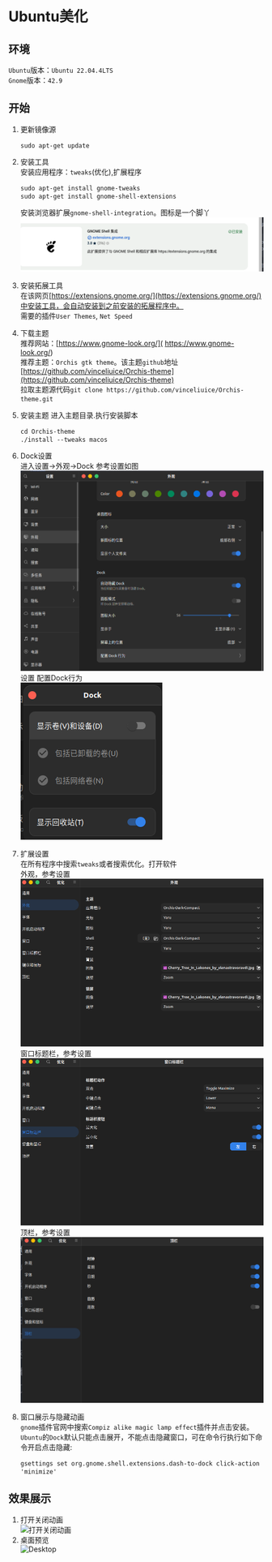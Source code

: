 # Ubuntu美化

## 环境

`Ubuntu`版本：`Ubuntu 22.04.4LTS`  
`Gnome`版本：`42.9`

## 开始

1. 更新镜像源

    ```shell
    sudo apt-get update
    ```

2. 安装工具  
    安装应用程序：`tweaks`(优化),扩展程序

    ```shell
    sudo apt-get install gnome-tweaks
    sudo apt-get install gnome-shell-extensions
    ```

    安装浏览器扩展`gnome-shell-integration`。图标是一个脚丫  
    ![‘gnome-shell-integration‘](../.asset/Gnome/gnome-shell-extention.png)
3. 安装拓展工具  
    在该网页[https://extensions.gnome.org/](https://extensions.gnome.org/)中安装工具，会自动安装到之前安装的拓展程序中。  
    需要的插件`User Themes`, `Net Speed`
4. 下载主题  
    推荐网站：[https://www.gnome-look.org/]( https://www.gnome-look.org/)  
    推荐主题：`Orchis gtk theme`。该主题`github`地址[https://github.com/vinceliuice/Orchis-theme](https://github.com/vinceliuice/Orchis-theme)  
    拉取主题源代码`git clone https://github.com/vinceliuice/Orchis-theme.git`
5. 安装主题
    进入主题目录.执行安装脚本

    ```shell
    cd Orchis-theme
    ./install --tweaks macos
    ```

6. Dock设置  
    进入设置->外观->Dock 参考设置如图  
    ![Dock设置](../.asset/Gnome/Dock.png)  
    设置 配置Dock行为  
    ![配置Dock行为](../.asset/Gnome/设置Dock行为.png)
7. 扩展设置  
    在所有程序中搜索`tweaks`或者搜索优化。打开软件  
    外观，参考设置  
    ![apperance](../.asset/Gnome/tweaks-apperance.png)
    窗口标题栏，参考设置  
    ![窗口标题栏](../.asset/Gnome/窗口标题.png)  
    顶栏，参考设置
    ![top](../.asset/Gnome/top.png)
8. 窗口展示与隐藏动画  
    `gnome`插件官网中搜索`Compiz alike magic lamp effect`插件并点击安装。  
    `Ubuntu`的`Dock`默认只能点击展开，不能点击隐藏窗口，可在命令行执行如下命令开启点击隐藏:

    ```shell
    gsettings set org.gnome.shell.extensions.dash-to-dock click-action 'minimize'
    ```

## 效果展示

1. 打开关闭动画  
![打开关闭动画](../.asset/Gnome/open-close.gif)
2. 桌面预览  
![Desktop](../.asset/Gnome/Desktop.png)
